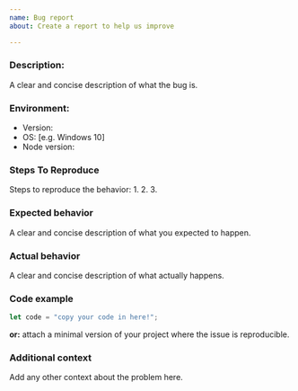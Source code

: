 ```yaml
---
name: Bug report
about: Create a report to help us improve

---
```


### Description:
A clear and concise description of what the bug is. 

### Environment:
- Version:
- OS: [e.g. Windows 10]
- Node version: 

### Steps To Reproduce
Steps to reproduce the behavior:
1. 
2. 
3. 

### Expected behavior
A clear and concise description of what you expected to happen.

### Actual behavior
A clear and concise description of what actually happens.

### Code example
```javascript
let code = "copy your code in here!";
```
 **or:** attach a minimal version of your project where the issue is reproducible.

### Additional context
Add any other context about the problem here.

